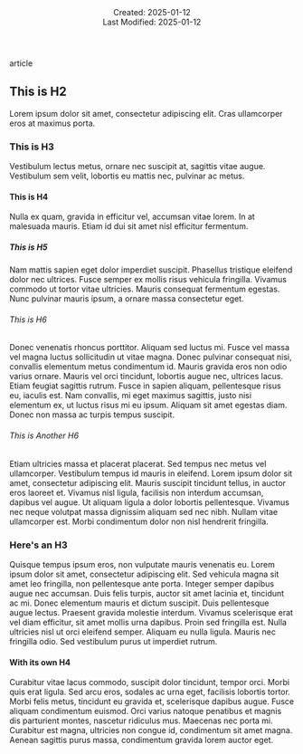 <!DOCTYPE html>
<html lang="en">
    <link rel="stylesheet" href="python.css" />
    <head>
        <title>
            Nested Example
        </title>
    </head>
    <body>
<article>
    <header>Created: 2025-01-12 <br/>Last Modified: 2025-01-12</header>
article


## This is H2


Lorem ipsum dolor sit amet, consectetur adipiscing elit. Cras ullamcorper eros at maximus porta.

### This is H3


Vestibulum lectus metus, ornare nec suscipit at, sagittis vitae augue. Vestibulum sem velit, lobortis eu mattis nec, pulvinar ac metus.

#### This is H4


Nulla ex quam, gravida in efficitur vel, accumsan vitae lorem. In at malesuada mauris. Etiam id dui sit amet nisl efficitur fermentum.

##### This is H5


Nam mattis sapien eget dolor imperdiet suscipit. Phasellus tristique eleifend dolor nec ultrices. Fusce semper ex mollis risus vehicula fringilla. Vivamus commodo ut tortor vitae ultricies. Mauris consequat fermentum egestas. Nunc pulvinar mauris ipsum, a ornare massa consectetur eget.

###### This is H6


Donec venenatis rhoncus porttitor. Aliquam sed luctus mi. Fusce vel massa vel magna luctus sollicitudin ut vitae magna. Donec pulvinar consequat nisi, convallis elementum metus condimentum id. Mauris gravida eros non odio varius ornare. Mauris vel orci tincidunt, lobortis augue nec, ultrices lacus. Etiam feugiat sagittis rutrum. Fusce in sapien aliquam, pellentesque risus eu, iaculis est. Nam convallis, mi eget maximus sagittis, justo nisi elementum ex, ut luctus risus mi eu ipsum. Aliquam sit amet egestas diam. Donec non massa ac turpis tempus suscipit.

###### This is Another H6


Etiam ultricies massa et placerat placerat. Sed tempus nec metus vel ullamcorper. Vestibulum tempus id mauris in eleifend. Lorem ipsum dolor sit amet, consectetur adipiscing elit. Mauris suscipit tincidunt tellus, in auctor eros laoreet et. Vivamus nisl ligula, facilisis non interdum accumsan, dapibus vel augue. Ut aliquam ligula a dolor lobortis pellentesque. Vivamus nec neque volutpat massa dignissim aliquam sed nec nibh. Nullam vitae ullamcorper est. Morbi condimentum dolor non nisl hendrerit fringilla.

### Here's an H3


Quisque tempus ipsum eros, non vulputate mauris venenatis eu. Lorem ipsum dolor sit amet, consectetur adipiscing elit. Sed vehicula magna sit amet leo fringilla, non pellentesque ante porta. Integer semper dapibus augue nec accumsan. Duis felis turpis, auctor sit amet lacinia et, tincidunt ac mi. Donec elementum mauris et dictum suscipit. Duis pellentesque augue lectus. Praesent gravida molestie interdum. Vivamus scelerisque erat vel diam efficitur, sit amet mollis urna dapibus. Proin sed fringilla est. Nulla ultricies nisl ut orci eleifend semper. Aliquam eu nulla ligula. Mauris nec fringilla odio. Sed vestibulum purus ut imperdiet rutrum.

#### With its own H4


Curabitur vitae lacus commodo, suscipit dolor tincidunt, tempor orci. Morbi quis erat ligula. Sed arcu eros, sodales ac urna eget, facilisis lobortis tortor. Morbi felis metus, tincidunt eu gravida et, scelerisque dapibus augue. Fusce aliquam condimentum euismod. Orci varius natoque penatibus et magnis dis parturient montes, nascetur ridiculus mus. Maecenas nec porta mi. Curabitur est magna, ultricies non congue id, condimentum sit amet magna. Aenean sagittis purus massa, condimentum gravida lorem auctor eget. 

</article>    </body>
</html>